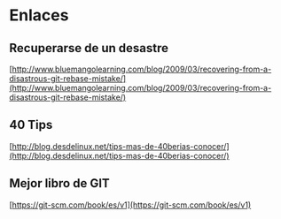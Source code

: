 # Enlaces

## Recuperarse de un desastre
[http://www.bluemangolearning.com/blog/2009/03/recovering-from-a-disastrous-git-rebase-mistake/](http://www.bluemangolearning.com/blog/2009/03/recovering-from-a-disastrous-git-rebase-mistake/)

## 40 Tips


[http://blog.desdelinux.net/tips-mas-de-40berias-conocer/](http://blog.desdelinux.net/tips-mas-de-40berias-conocer/)

## Mejor libro de GIT

[https://git-scm.com/book/es/v1](https://git-scm.com/book/es/v1)